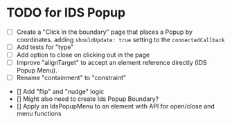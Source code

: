 # TODO for IDS Popup

- [ ] Create a "Click in the boundary" page that places a Popup by coordinates.
adding `shouldUpdate: true` setting to the `connectedCallback`
- [ ] Add tests for "type"
- [ ] Add option to close on clicking out in the page
- [ ] Improve "alignTarget" to accept an element reference directly (IDS Popup Menu).
- [ ] Rename "containment" to "constraint"
- [] Add "flip" and "nudge" logic
- [] Might also need to create Ids Popup Boundary?
- [] Apply an IdsPopupMenu to an element with API for open/close and menu functions
